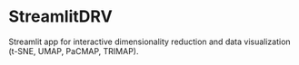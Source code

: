 # StreamlitDRV
Streamlit app for interactive dimensionality reduction and data visualization (t-SNE, UMAP, PaCMAP, TRIMAP).
